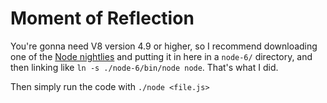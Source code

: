 # Moment of Reflection

You're gonna need V8 version 4.9 or higher, so I recommend downloading one of
the [Node nightlies][nightlies] and putting it in here in a `node-6/`
directory, and then linking like `ln -s ./node-6/bin/node node`. That's what I
did.

Then simply run the code with `./node <file.js>`

[nightlies]: https://nodejs.org/download/nightly/v6.0.0-nightly20160307061ebb39c9/
